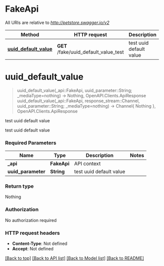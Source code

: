 # FakeApi

All URIs are relative to *http://petstore.swagger.io/v2*

Method | HTTP request | Description
------------- | ------------- | -------------
[**uuid_default_value**](FakeApi.md#uuid_default_value) | **GET** /fake/uuid_default_value_test | test uuid default value


# **uuid_default_value**
> uuid_default_value(_api::FakeApi, uuid_parameter::String; _mediaType=nothing) -> Nothing, OpenAPI.Clients.ApiResponse <br/>
> uuid_default_value(_api::FakeApi, response_stream::Channel, uuid_parameter::String; _mediaType=nothing) -> Channel{ Nothing }, OpenAPI.Clients.ApiResponse

test uuid default value

test uuid default value

### Required Parameters

Name | Type | Description  | Notes
------------- | ------------- | ------------- | -------------
 **_api** | **FakeApi** | API context | 
**uuid_parameter** | **String** | test uuid default value |

### Return type

Nothing

### Authorization

No authorization required

### HTTP request headers

 - **Content-Type**: Not defined
 - **Accept**: Not defined

[[Back to top]](#) [[Back to API list]](../README.md#api-endpoints) [[Back to Model list]](../README.md#models) [[Back to README]](../README.md)

